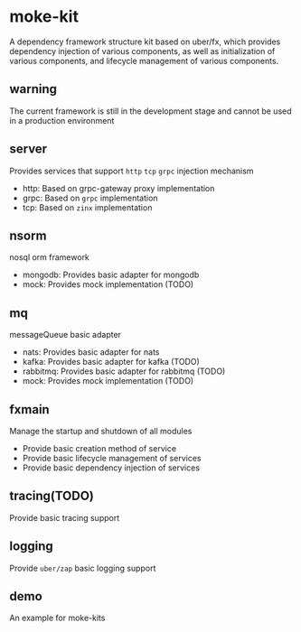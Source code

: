 # moke-kit
A dependency framework structure kit based on uber/fx, which provides dependency injection of various components, as well as initialization of various components, and lifecycle management of various components.

## warning
The current framework is still in the development stage and cannot be used in a production environment
## server
Provides services that support `http` `tcp` `grpc` injection mechanism
 * http: Based on grpc-gateway proxy implementation
 * grpc: Based on `grpc` implementation
 * tcp: Based on `zinx` implementation

## nsorm
nosql orm framework
* mongodb: Provides basic adapter for mongodb
* mock: Provides mock implementation (TODO)
## mq
messageQueue basic adapter
* nats: Provides basic adapter for nats
* kafka: Provides basic adapter for kafka (TODO)
* rabbitmq: Provides basic adapter for rabbitmq (TODO)
* mock: Provides mock implementation (TODO)
## fxmain
Manage the startup and shutdown of all modules
* Provide basic creation method of service
* Provide basic lifecycle management of services
* Provide basic dependency injection of services
## tracing(TODO)
Provide basic tracing support
## logging
Provide `uber/zap` basic logging support

## demo 
  An example for moke-kits





